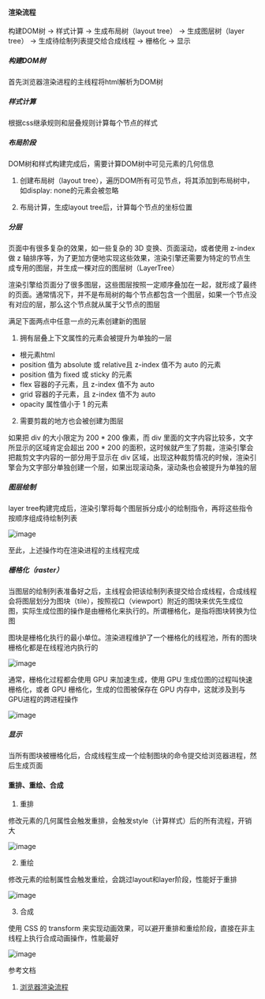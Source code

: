 #### 渲染流程

构建DOM树 -> 样式计算 -> 生成布局树（layout tree） -> 生成图层树（layer tree） -> 生成待绘制列表提交给合成线程 -> 栅格化 -> 显示

##### 构建DOM树

首先浏览器渲染进程的主线程将html解析为DOM树

##### 样式计算

根据css继承规则和层叠规则计算每个节点的样式

##### 布局阶段

DOM树和样式构建完成后，需要计算DOM树中可见元素的几何信息

1. 创建布局树（layout tree），遍历DOM所有可见节点，将其添加到布局树中，如display: none的元素会被忽略

2. 布局计算，生成layout tree后，计算每个节点的坐标位置

##### 分层

页面中有很多复杂的效果，如一些复杂的 3D 变换、页面滚动，或者使用 z-index 做 z 轴排序等，为了更加方便地实现这些效果，渲染引擎还需要为特定的节点生成专用的图层，并生成一棵对应的图层树（LayerTree）

渲染引擎给页面分了很多图层，这些图层按照一定顺序叠加在一起，就形成了最终的页面。通常情况下，并不是布局树的每个节点都包含一个图层，如果一个节点没有对应的层，那么这个节点就从属于父节点的图层

满足下面两点中任意一点的元素创建新的图层

1. 拥有层叠上下文属性的元素会被提升为单独的一层

- 根元素html
- position 值为 absolute 或 relative且 z-index 值不为 auto 的元素
- position 值为 fixed 或 sticky 的元素
- flex 容器的子元素，且 z-index 值不为 auto
- grid 容器的子元素，且 z-index 值不为 auto
- opacity 属性值小于 1 的元素

2. 需要剪裁的地方也会被创建为图层

如果把 div 的大小限定为 200 * 200 像素，而 div 里面的文字内容比较多，文字所显示的区域肯定会超出 200 * 200 的面积，这时候就产生了剪裁，渲染引擎会把裁剪文字内容的一部分用于显示在 div 区域，出现这种裁剪情况的时候，渲染引擎会为文字部分单独创建一个层，如果出现滚动条，滚动条也会被提升为单独的层

##### 图层绘制

layer tree构建完成后，渲染引擎将每个图层拆分成小的绘制指令，再将这些指令按顺序组成待绘制列表

![image](https://pic1.zhimg.com/80/v2-f618a42e7fcf7e565513376f099aa640_1440w.jpg)

至此，上述操作均在渲染进程的主线程完成

##### 栅格化（raster）

当图层的绘制列表准备好之后，主线程会把该绘制列表提交给合成线程，合成线程会将图层划分为图块（tile），按照视口（viewport）附近的图块来优先生成位图，实际生成位图的操作是由栅格化来执行的。所谓栅格化，是指将图块转换为位图

图块是栅格化执行的最小单位。渲染进程维护了一个栅格化的线程池，所有的图块栅格化都是在线程池内执行的

![image](https://pic4.zhimg.com/80/v2-ef4066203badce5e880732234ec4a8cf_1440w.jpg)

通常，栅格化过程都会使用 GPU 来加速生成，使用 GPU 生成位图的过程叫快速栅格化，或者 GPU 栅格化，生成的位图被保存在 GPU 内存中，这就涉及到与GPU进程的跨进程操作

![image](https://pic1.zhimg.com/80/v2-87d0635f049e8a572932607baa45e640_1440w.jpg)

##### 显示

当所有图块被栅格化后，合成线程生成一个绘制图块的命令提交给浏览器进程，然后生成页面

#### 重排、重绘、合成

1. 重排

修改元素的几何属性会触发重排，会触发style（计算样式）后的所有流程，开销大

![image](https://pic1.zhimg.com/80/v2-88eb76703f5765c5889e44140ec549b8_1440w.jpg)

2. 重绘

修改元素的绘制属性会触发重绘，会跳过layout和layer阶段，性能好于重排

![image](https://pic2.zhimg.com/80/v2-146e92c0b2d807fe77f9e121deda4691_1440w.jpg)

3. 合成

使用 CSS 的 transform 来实现动画效果，可以避开重排和重绘阶段，直接在非主线程上执行合成动画操作，性能最好

![image](https://pic1.zhimg.com/80/v2-62f789340c5d1882aff5f6e2e930bb58_1440w.jpg)

参考文档

1. [浏览器渲染流程](https://zhuanlan.zhihu.com/p/162722524)